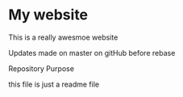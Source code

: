 # My website

This is a really awesmoe website

Updates made on master on gitHub before rebase

Repository Purpose

this file is just a readme file
